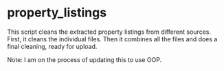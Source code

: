 # property_listings
This script cleans the extracted property listings from different sources.
First, it cleans the individual files.
Then it combines all the files and does a final cleaning, ready for upload.

Note: I am on the process of updating this to use OOP.